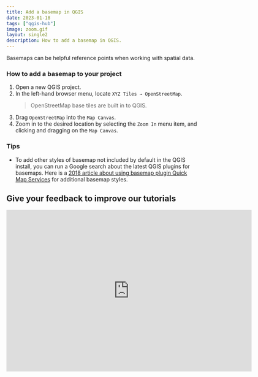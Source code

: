 ```yaml
---
title: Add a basemap in QGIS
date: 2023-01-18
tags: ["qgis-hub"]
image: zoom.gif
layout: single2
description: How to add a basemap in QGIS.
---
```


<p>Basemaps can be helpful reference points when working with spatial data.</p>

<h3>How to add a basemap to your project</h3>

<ol>
	<li>Open a new QGIS project.</li>
	<li>In the left-hand browser menu, locate <code>XYZ Tiles &rarr; OpenStreetMap</code>.
	<blockquote>OpenStreetMap base tiles are built in to QGIS.</blockquote>
	</li>
	<li>Drag <code>OpenStreetMap</code> into the <code>Map Canvas</code>.</li>
	<li>Zoom in to the desired location by selecting the <code>Zoom In</code> menu item, and clicking and dragging on the <code>Map Canvas</code>.</li>
</ol>

<h3>Tips</h3>

<ul>
	<li>To add other styles of basemap not included by default in the QGIS install, you can run a Google search about the latest QGIS plugins for basemaps. Here is a <a href="https://opengislab.com/blog/2018/4/15/add-basemaps-in-qgis-30" target="_blank">2018 article about using basemap plugin Quick Map Services</a> for additional basemap styles.</li>
</ul>


<div class="alert-success">
<h2>Give your feedback to improve our tutorials</h2>
<iframe src="https://docs.google.com/forms/d/e/1FAIpQLSdsMkWf4QU1NAXaWkjSc_2d9WLSSnV8uXYIfIsjduyQ2fFxsQ/viewform?usp=sf_link" width="640" height="422" frameborder="0" marginheight="0" marginwidth="0">Loading…</iframe>
</div>